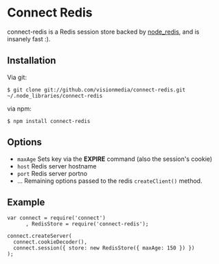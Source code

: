 
# Connect Redis

connect-redis is a Redis session store backed by [node_redis](http://github.com/mranney/node_redis), and is insanely fast :).
 
## Installation

Via git:

    $ git clone git://github.com/visionmedia/connect-redis.git ~/.node_libraries/connect-redis

via npm:

	$ npm install connect-redis

## Options

  * `maxAge` Sets key via the **EXPIRE** command (also the session's cookie)
  * `host` Redis server hostname
  * `port` Redis server portno
  * ...    Remaining options passed to the redis `createClient()` method.

## Example

    var connect = require('connect')
	 	  , RedisStore = require('connect-redis');

    connect.createServer(
      connect.cookieDecoder(),
      connect.session({ store: new RedisStore({ maxAge: 150 }) })
    );